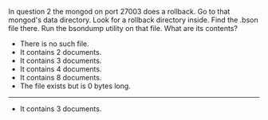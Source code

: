 In question 2 the mongod on port 27003 does a rollback. Go to that mongod's data directory. Look for a rollback directory inside. Find the .bson file there. Run the bsondump utility on that file. What are its contents?
* There is no such file.
* It contains 2 documents.
* It contains 3 documents.
* It contains 4 documents.
* It contains 8 documents.
* The file exists but is 0 bytes long.

----

* It contains 3 documents.

